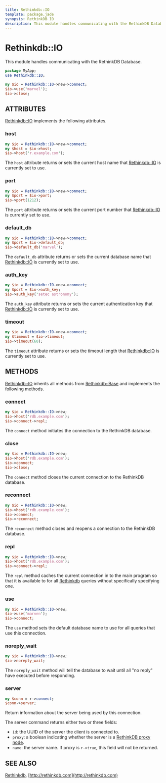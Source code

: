 ```yaml
---
title: Rethinkdb::IO
template: package.jade
synopsis: RethinkDB IO
description: This module handles communicating with the RethinkDB Database.
---
```

# Rethinkdb::IO

This module handles communicating with the RethinkDB Database.

```perl
package MyApp;
use Rethinkdb::IO;

my $io = Rethinkdb::IO->new->connect;
$io->use('marvel');
$io->close;

```

## ATTRIBUTES

[Rethinkdb::IO](/perl-rethinkdb/rethinkdb/io) implements the following attributes.

### host

```perl
my $io = Rethinkdb::IO->new->connect;
my $host = $io->host;
$io->host('r.example.com');

```

The `host` attribute returns or sets the current host name that
[Rethinkdb::IO](/perl-rethinkdb/rethinkdb/io) is currently set to use.

### port

```perl
my $io = Rethinkdb::IO->new->connect;
my $port = $io->port;
$io->port(1212);

```

The `port` attribute returns or sets the current port number that
[Rethinkdb::IO](/perl-rethinkdb/rethinkdb/io) is currently set to use.

### default_db

```perl
my $io = Rethinkdb::IO->new->connect;
my $port = $io->default_db;
$io->default_db('marvel');

```

The `default_db` attribute returns or sets the current database name that
[Rethinkdb::IO](/perl-rethinkdb/rethinkdb/io) is currently set to use.

### auth_key

```perl
my $io = Rethinkdb::IO->new->connect;
my $port = $io->auth_key;
$io->auth_key('setec astronomy');

```

The `auth_key` attribute returns or sets the current authentication key that
[Rethinkdb::IO](/perl-rethinkdb/rethinkdb/io) is currently set to use.

### timeout

```perl
my $io = Rethinkdb::IO->new->connect;
my $timeout = $io->timeout;
$io->timeout(60);

```

The `timeout` attribute returns or sets the timeout length that
[Rethinkdb::IO](/perl-rethinkdb/rethinkdb/io) is currently set to use.

## METHODS

[Rethinkdb::IO](/perl-rethinkdb/rethinkdb/io) inherits all methods from [Rethinkdb::Base](/perl-rethinkdb/rethinkdb/base) and implements
the following methods.

### connect

```perl
my $io = Rethinkdb::IO->new;
$io->host('rdb.example.com');
$io->connect->repl;

```

The `connect` method initiates the connection to the RethinkDB database.

### close

```perl
my $io = Rethinkdb::IO->new;
$io->host('rdb.example.com');
$io->connect;
$io->close;

```

The `connect` method closes the current connection to the RethinkDB database.

### reconnect

```perl
my $io = Rethinkdb::IO->new;
$io->host('rdb.example.com');
$io->connect;
$io->reconnect;

```

The `reconnect` method closes and reopens a connection to the RethinkDB
database.

### repl

```perl
my $io = Rethinkdb::IO->new;
$io->host('rdb.example.com');
$io->connect->repl;

```

The `repl` method caches the current connection in to the main program so that
it is available to for all [Rethinkdb](/perl-rethinkdb/rethinkdb) queries without specifically specifying
one.

### use

```perl
my $io = Rethinkdb::IO->new;
$io->use('marven');
$io->connect;

```

The `use` method sets the default database name to use for all queries that
use this connection.

### noreply_wait

```perl
my $io = Rethinkdb::IO->new;
$io->noreply_wait;

```

The `noreply_wait` method will tell the database to wait until all "no reply"
have executed before responding.

### server

```perl
my $conn = r->connect;
$conn->server;

```

Return information about the server being used by this connection.

The server command returns either two or three fields:

- `id`: the UUID of the server the client is connected to.
- `proxy`: a boolean indicating whether the server is a [RethinkDB proxy node](http://rethinkdb.com/docs/sharding-and-replication/#running-a-proxy-node).
- `name`: the server name. If proxy is `r->true`, this field will not
be returned.

## SEE ALSO

[Rethinkdb](/perl-rethinkdb/rethinkdb), [http://rethinkdb.com](http://rethinkdb.com)